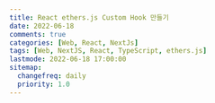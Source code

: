 ```yaml
---
title: React ethers.js Custom Hook 만들기
date: 2022-06-18
comments: true
categories: [Web, React, NextJs]
tags: [Web, NextJS, React, TypeScript, ethers.js]
lastmode: 2022-06-18 17:00:00
sitemap:
  changefreq: daily
  priority: 1.0
---
```

